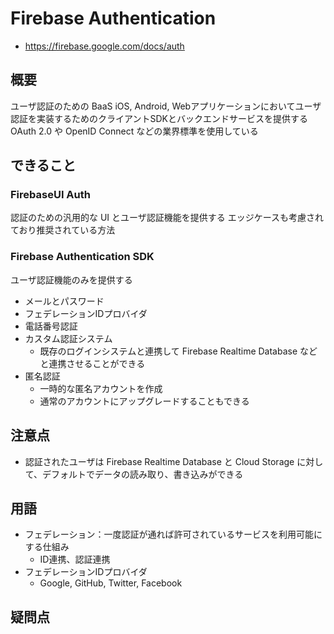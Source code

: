 # Firebase Authentication

* https://firebase.google.com/docs/auth

## 概要

ユーザ認証のための BaaS
iOS, Android, Webアプリケーションにおいてユーザ認証を実装するためのクライアントSDKとバックエンドサービスを提供する
OAuth 2.0 や OpenID Connect などの業界標準を使用している

## できること

### FirebaseUI Auth

認証のための汎用的な UI とユーザ認証機能を提供する
エッジケースも考慮されており推奨されている方法

### Firebase Authentication SDK

ユーザ認証機能のみを提供する
  * メールとパスワード
  * フェデレーションIDプロバイダ
  * 電話番号認証
  * カスタム認証システム
    * 既存のログインシステムと連携して Firebase Realtime Database などと連携させることができる
  * 匿名認証
    * 一時的な匿名アカウントを作成
    * 通常のアカウントにアップグレードすることもできる

## 注意点

* 認証されたユーザは Firebase Realtime Database と Cloud Storage に対して、デフォルトでデータの読み取り、書き込みができる

## 用語

* フェデレーション：一度認証が通れば許可されているサービスを利用可能にする仕組み
  * ID連携、認証連携
* フェデレーションIDプロバイダ
  * Google, GitHub, Twitter, Facebook

## 疑問点
